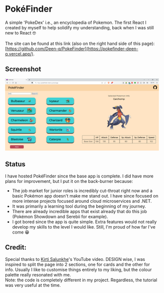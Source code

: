# PokéFinder
A simple 'PokeDex' i.e., an encyclopedia of Pokemon. The first React I created by myself to help solidify my understanding, back when I was still new to React 🤓
<br>
<br>
The site can be found at this link (also on the right hand side of this page): [https://github.com/Deen-q/PokeFinder](https://pokefinder-deen-q.vercel.app/).
          
## Screenshot
![Screenshot](public/images/PokeFinderScreenshot.PNG)

## Status
I have hosted PokéFinder since the base app is complete. I did have more plans for improvement, but I put it on the back-burner because:
- The job market for junior roles is incredibly cut-throat right now and a basic Pokémon app doesn't make me stand out. I have since focused on more intense projects focused around cloud microservices and .NET.
- It was primarily a learning tool during the beginning of my journey.
- There are already incredible apps that exist already that do this job (Pokémon Showdown and Serebii for example).
- I got bored since the app is quite simple. Extra features would not really develop my skills to the level I would like. Still, I'm proud of how far I've come 😁

## Credit:
Special thanks to <a href='https://github.com/Kirti-salunkhe'>Kirti Salunkhe</a>'s YouTube video. DESIGN wise, I was inspired to split the page into 2 sections, one for cards and the other for info. Usually I like to customise things entirely to my liking, but the colour palette really resonated with me.
<br>
Note: the code is completely different in my project. Regardless, the tutorial was very useful at the time.
